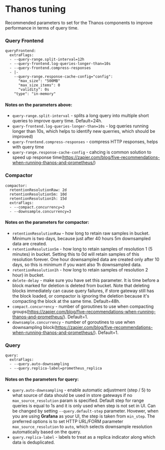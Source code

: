 # Thanos tuning
Recommended parameters to set for the Thanos components to improve performance in terms of query time.

### Query Frontend
```
queryFrontend:
  extraFlags:
  - --query-range.split-interval=12h 
  - --query-frontend.log-queries-longer-than=10s
  - --query-frontend.compress-responses
  - |-
    --query-range.response-cache-config="config":
      "max_size": "500MB"
      "max_size_items": 0
      "validity": 0s
    "type": "in-memory"
```
#### Notes on the parameters above:
* `query-range.split-interval` - splits a long query into multiple short queries to improve query time. Default=24h.
* `query-frontend.log-queries-longer-than=10s` - log queries running longer than 10s, which helps to identify new querries, which should be improved)
* `query-frontend.compress-responses` - compress HTTP responses, helps with query time
* `query-range.response-cache-config` - cahcing is common solution to speed up response time(https://zapier.com/blog/five-recommendations-when-running-thanos-and-prometheus/)
### Compactor
```
compactor:
  retentionResolutionRaw: 2d
  retentionResolution5m: 10d
  retentionResolution1h: 15d
  extraFlags:
  - --compact.concurrency=3
  - --downsample.concurrency=3
```
#### Notes on the parameters for compactor:
* `retentionResolutionRaw` - how long to retain raw samples in bucket. Minimum is two days, because just after 40 hours 5m downsampled data are created.
* `retentionResolution5m` - how long to retain samples of resolution 1 (5 minutes) in bucket. Setting this to 0d will retain samples of this resolution forever. One hour downsampled data are created only after 10 days, so this is minimum if you want also 1h downsampled data.
* `retentionResolution1h` -  how long to retain samples of resolution 2 hour) in bucket.
* `delete-delay` - make sure you have set this parameter. It is time before a block marked for deletion is deleted from bucket. Note that deleting blocks immediately can cause query failures, if store gateway still has the block loaded, or compactor is ignoring the deletion because it's compacting the block at the same time. Default=48h.
* `compact.concurrency` - number of goroutines to use when compacting groups(https://zapier.com/blog/five-recommendations-when-running-thanos-and-prometheus/). Default=1.
* `downsample.concurrency` - number of goroutines to use when downsampling block(https://zapier.com/blog/five-recommendations-when-running-thanos-and-prometheus/). Default=1.
### Query 
```
query:
  extraFlags:
  - --query.auto-downsampling
  - --query.replica-label=prometheus_replica
```
#### Notes on the parameters for query:
* `query.auto-downsampling` - enable automatic adjustment (step / 5) to what source of data should be used in store gateways if no `max_source_resolution` param is specified. Default step for range queries is equal to 1s and it is only used when step is not set in UI. Can be changed by setting `--query.default-step` parameter. Hovewer, when you are using **Grafana** as your UI, the step is taken from `min_step`. The preferred options is to set HTTP URL/FORM parameter `max_source_resolution` to `auto`, which selects downsample resolution automatically based on the query.
* `query.replica-label` - labels to treat as a replica indicator along which data is deduplicated.
